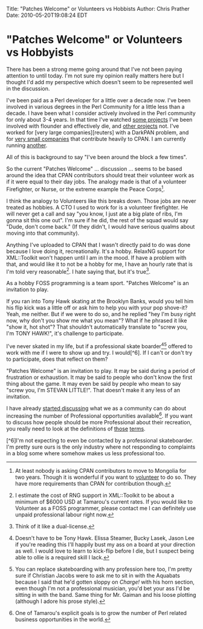 Title: "Patches Welcome" or Volunteers vs Hobbists
Author: Chris Prather
Date: 2010-05-20T19:08:24 EDT

# "Patches Welcome" or Volunteers vs Hobbyists #

There has been a strong meme going around that I've not been paying
attention to until today. I'm not sure my opinion really matters here
but I thought I'd add my perspective which doesn't seem to be
represented well in the discussion.

I've been paid as a Perl developer for a little over a decade now. I've
been involved in various degrees in the Perl Community for a little less
than a decade. I have been what I consider actively involved in the Perl
community for only about 3-4 years. In that time I've watched [some
projects][axkit] I've been involved with flounder and effectively die,
and [other projects][moose] not. I've worked for 
[very large companies][reuters] with a DarkPAN problem, and for 
[very small companies][ii] that contribute heavily to CPAN. I am currently 
running [another][tamarou].

All of this is background to say "I've been around the block a few times".

So the current "Patches Welcome" … discussion … seems to be based around
the idea that CPAN contributors should treat their volunteer work as if
it were equal to their day jobs. The analogy made is that of a volunteer
Firefighter, or Nurse, or the extreme example the Peace Corps[^1].

I think the analogy to Volunteers like this breaks down. Those jobs are
never treated as hobbies. A CTO I used to work for is a volunteer
firefighter. He will never get a call and say "you know, I just ate a
big plate of ribs, I'm gonna sit this one out". I'm sure if he did, the
rest of the squad would say "Dude, don't come back." (If they didn't, I
would have serious qualms about moving into that community).

Anything I've uploaded to CPAN that I wasn't directly paid to do was
done because I love doing it, recreationally. It's a hobby. RelaxNG
support for XML::Toolkit won't happen until I am in the mood. If have a
problem with that, and would like it to not be a hobby for me, I have an
hourly rate that is I'm told very reasonable[^2]. I hate saying that,
but it's true[^3].

As a hobby FOSS programming is a team sport. "Patches Welcome" is an
invitation to play.

If you ran into Tony Hawk skating at the Brooklyn Banks, would you tell
him his flip kick was a little off or ask him to help you with your pop
shove-it? Yeah, me neither. But if we were to do so, and he replied "hey
I'm busy right now, why don't you show me what you mean"? What if he
phrased it like "show it, hot shot"? That shouldn't automatically translate
to "screw you, I'm TONY HAWK!", it's challenge to participate.

I've never skated in my life, but if a professional skate
boarder[^4][^5] offered to work with me if I were to show up and try. I
would[^6]. If I can't or don't try to participate, does that reflect on
them?

"Patches Welcome" is an invitation to play. It may be said during a
period of frustration or exhaustion. It may be said to people who don't
know the first thing about the game. It may even be said by people who
mean to say "screw you, I'm STEVAN LITTLE!". That doesn't
make it any less of an invitation.

I have already [started discussing][help] what we as a community can do
about increasing the number of Professional opportunities available[^7].
If you want to discuss how people should be more Professional about
their recreation, you really need to look at the definitions of
[those][professional] [terms][recreation].

[^1]: At least nobody is asking CPAN contributors to move to Mongolia
for two years. Though it is wonderful if you want to
[volunteer](http://www.peacecorps.gov) to do so. They have more
requirements than CPAN for contribution though.

[^2]: I estimate the cost of RNG support in XML::Toolkit to be about a
minimum of $6000 USD at Tamarou's current rates. If you would like to
Volunteer as a FOSS programmer, please contact me I can definitely use
unpaid professional labour right now.

[^3]: Think of it like a dual-license.

[^4]: Doesn't have to be Tony Hawk. Elissa Steamer, Bucky Lasek, Jason
Lee if you're reading this I'll happily bust my ass on a board at your
direction as well. I would love to learn to kick-flip before I die, but
I suspect being able to ollie is a required skill I lack.

[^5]: You can replace skateboarding with any profession here too, I'm
pretty sure if Christian Jacobs were to ask me to sit in with the
Aquabats because I said that he'd gotten sloppy on _Charge!_ with his
horn section, even though I'm not a professional musician, you'd bet
your ass I'd be sitting in with the band. Same thing for Mr. Gaiman and
his loose plotting (although I adore his prose style).

[^6]I'm not expecting to even be contacted by a professional
skateboarder. I'm pretty sure ours is the only industry where not
responding to complaints in a blog some where somehow makes us less
professional too.

[^7]: One of Tamarou's explicit goals is to grow the number of Perl
related business opportunities in the world.


[axkit]: http://axkit.org/
[moose]: http://moose.perl.org
[retuers]: http://reuters.com
[ii]: http://iinteractive.com
[tamarou]: http://tamarou.com
[help]: http://chris.prather.org/with-a-little-help-from-my-friends.md.html
[professional]: http://www.google.com/search?aq=f&sourceid=chrome&ie=UTF-8&q=define:+professional
[recreation]: http://www.google.com/search?hl=en&safe=off&q=define:+recreation&btnG=Search